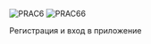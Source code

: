 ![PRAC6](https://github.com/user-attachments/assets/7ef30e25-7a87-47d4-b0b7-aeb4157c8a0d)
![PRAC66](https://github.com/user-attachments/assets/ada297bb-d9d0-42a7-932d-5bb3430e5e8d)
<p> Регистрация и вход в приложение </p>
